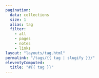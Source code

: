 ```yaml
---
pagination:
  data: collections
  size: 1
  alias: tag
  filter:
    - all
    - pages
    - notes
    - links
layout: "layouts/tag.html"
permalink: "/tags/{{ tag | slugify }}/"
eleventyComputed:
  title: "#{{ tag }}"
---
```

